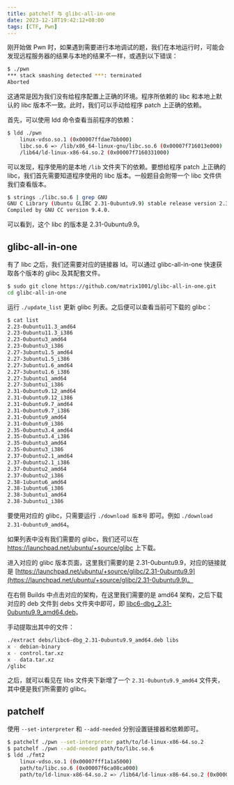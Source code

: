 ```yaml
---
title: patchelf 与 glibc-all-in-one
date: 2023-12-18T19:42:12+08:00
tags: [CTF, Pwn]
---
```


刚开始做 Pwn 时，如果遇到需要进行本地调试的题，我们在本地运行时，可能会发现远程服务器的结果与本地的结果不一样，或遇到以下错误：

```bash
$ ./pwn
*** stack smashing detected ***: terminated
Aborted
```

这通常是因为我们没有给程序配置上正确的环境。程序所依赖的 libc 和本地上默认的 libc 版本不一致。此时，我们可以手动给程序 patch 上正确的依赖。

首先，可以使用 ldd 命令查看当前程序的依赖：

```bash
$ ldd ./pwn
    linux-vdso.so.1 (0x00007ffdae7bb000)
    libc.so.6 => /lib/x86_64-linux-gnu/libc.so.6 (0x00007f716013e000)
    /lib64/ld-linux-x86-64.so.2 (0x00007f7160331000)

```

可以发现，程序使用的是本地 `/lib` 文件夹下的依赖。要想给程序 patch 上正确的 libc，我们首先需要知道程序使用的 libc 版本。一般题目会附带一个 libc 文件供我们查看版本。

```bash
$ strings ./libc.so.6 | grep GNU
GNU C Library (Ubuntu GLIBC 2.31-0ubuntu9.9) stable release version 2.31.
Compiled by GNU CC version 9.4.0.
```

可以看到，这个 libc 的版本是 2.31-0ubuntu9.9。

## glibc-all-in-one

有了 libc 之后，我们还需要对应的链接器 ld。可以通过 glibc-all-in-one 快速获取各个版本的 glibc 及其配套文件。

```bash
$ sudo git clone https://github.com/matrix1001/glibc-all-in-one.git
cd glibc-all-in-one
```

运行 `./update_list` 更新 glibc 列表。之后便可以查看当前可下载的 glibc：

```bash
$ cat list
2.23-0ubuntu11.3_amd64
2.23-0ubuntu11.3_i386
2.23-0ubuntu3_amd64
2.23-0ubuntu3_i386
2.27-3ubuntu1.5_amd64
2.27-3ubuntu1.5_i386
2.27-3ubuntu1.6_amd64
2.27-3ubuntu1.6_i386
2.27-3ubuntu1_amd64
2.27-3ubuntu1_i386
2.31-0ubuntu9.12_amd64
2.31-0ubuntu9.12_i386
2.31-0ubuntu9.7_amd64
2.31-0ubuntu9.7_i386
2.31-0ubuntu9_amd64
2.31-0ubuntu9_i386
2.35-0ubuntu3.4_amd64
2.35-0ubuntu3.4_i386
2.35-0ubuntu3_amd64
2.35-0ubuntu3_i386
2.37-0ubuntu2.1_amd64
2.37-0ubuntu2.1_i386
2.37-0ubuntu2_amd64
2.37-0ubuntu2_i386
2.38-1ubuntu6_amd64
2.38-1ubuntu6_i386
2.38-3ubuntu1_amd64
2.38-3ubuntu1_i386

```

要使用对应的 glibc，只需要运行 `./download 版本号` 即可。例如 `./download 2.31-0ubuntu9_amd64`。

如果列表中没有我们需要的 glibc，我们还可以在 https://launchpad.net/ubuntu/+source/glibc 上下载。

进入对应的 glibc 版本页面，这里我们需要的是 2.31-0ubuntu9.9，对应的链接就是 [https://launchpad.net/ubuntu/+source/glibc/2.31-0ubuntu9.9](https://launchpad.net/ubuntu/+source/glibc/2.31-0ubuntu9.9)。

在右侧 Builds 中点击对应的架构，在这里我们需要的是 amd64 架构，之后下载对应的 deb 文件到 debs 文件夹中即可，即 [libc6-dbg_2.31-0ubuntu9.9_amd64.deb](https://launchpad.net/ubuntu/+source/glibc/2.31-0ubuntu9.9/+build/23546070/+files/libc6-dbg_2.31-0ubuntu9.9_amd64.deb)。

手动提取出其中的文件：

```bash
./extract debs/libc6-dbg_2.31-0ubuntu9.9_amd64.deb libs
x - debian-binary
x - control.tar.xz
x - data.tar.xz
/glibc

```

之后，就可以看见在 libs 文件夹下新增了一个 `2.31-0ubuntu9.9_amd64` 文件夹，其中便是我们所需要的 glibc。

## patchelf

使用 `--set-interpreter` 和 `--add-needed` 分别设置链接器和依赖即可。

```bash
$ patchelf ./pwn --set-interpreter path/to/ld-linux-x86-64.so.2
$ patchelf ./pwn --add-needed path/to/libc.so.6
$ ldd ./fmt2
    linux-vdso.so.1 (0x00007fff1a1a5000)
    path/to/libc.so.6 (0x00007f6ca08ca000)
    path/to/ld-linux-x86-64.so.2 => /lib64/ld-linux-x86-64.so.2 (0x00007f6ca0ac5000)

```


